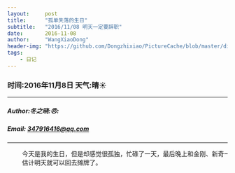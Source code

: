 ```yaml
---
layout:     post
title:      "孤单失落的生日"
subtitle:   "2016/11/08 明天一定要辞职"
date:       2016-11-08
author:     "WangXiaoDong"
header-img: "https://github.com/Dongzhixiao/PictureCache/blob/master/diaryPic/20161108.jpg?raw=true"
tags:
    - 日记
---
```


### 时间:2016年11月8日 天气:晴:sunny:
-----
#####   Author:冬之晓::angry::
#####   Email: 347916416@qq.com
----------

<pre>
    今天是我的生日，但是却感觉很孤独，忙碌了一天，最后晚上和金刚、新奇一起吃了顿饭，感觉好多了，
    估计明天就可以回去摊牌了。
</pre>
